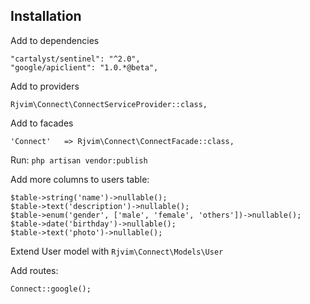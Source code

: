 ## Installation

Add to dependencies

	"cartalyst/sentinel": "^2.0",
    "google/apiclient": "1.0.*@beta",

Add to providers

	Rjvim\Connect\ConnectServiceProvider::class,

Add to facades

	'Connect'   => Rjvim\Connect\ConnectFacade::class,

Run: `php artisan vendor:publish`

Add more columns to users table:

	$table->string('name')->nullable();
    $table->text('description')->nullable();
    $table->enum('gender', ['male', 'female', 'others'])->nullable();
    $table->date('birthday')->nullable();
    $table->text('photo')->nullable();

Extend User model with `Rjvim\Connect\Models\User`

Add routes:
	
	Connect::google();
